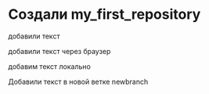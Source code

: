 ﻿#  Создали my_first_repository

добавили текст

добавили текст через браузер

добавим текст локально 

Добавили текст в новой ветке newbranch
